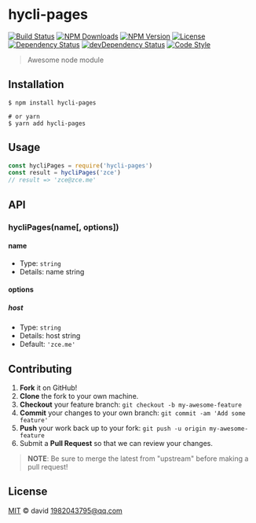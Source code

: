 # hycli-pages

[![Build Status][travis-image]][travis-url]
[![NPM Downloads][downloads-image]][downloads-url]
[![NPM Version][version-image]][version-url]
[![License][license-image]][license-url]
[![Dependency Status][dependency-image]][dependency-url]
[![devDependency Status][devdependency-image]][devdependency-url]
[![Code Style][style-image]][style-url]

> Awesome node module

## Installation

```shell
$ npm install hycli-pages

# or yarn
$ yarn add hycli-pages
```

## Usage

<!-- TODO: Introduction of API use -->

```javascript
const hycliPages = require('hycli-pages')
const result = hycliPages('zce')
// result => 'zce@zce.me'
```

## API

<!-- TODO: Introduction of API -->

### hycliPages(name[, options])

#### name

- Type: `string`
- Details: name string

#### options

##### host

- Type: `string`
- Details: host string
- Default: `'zce.me'`

## Contributing

1. **Fork** it on GitHub!
2. **Clone** the fork to your own machine.
3. **Checkout** your feature branch: `git checkout -b my-awesome-feature`
4. **Commit** your changes to your own branch: `git commit -am 'Add some feature'`
5. **Push** your work back up to your fork: `git push -u origin my-awesome-feature`
6. Submit a **Pull Request** so that we can review your changes.

> **NOTE**: Be sure to merge the latest from "upstream" before making a pull request!

## License

[MIT](LICENSE) &copy; david <1982043795@qq.com>



[travis-image]: https://img.shields.io/travis/hy/hycli-pages/master.svg
[travis-url]: https://travis-ci.org/hy/hycli-pages
[downloads-image]: https://img.shields.io/npm/dm/hycli-pages.svg
[downloads-url]: https://npmjs.org/package/hycli-pages
[version-image]: https://img.shields.io/npm/v/hycli-pages.svg
[version-url]: https://npmjs.org/package/hycli-pages
[license-image]: https://img.shields.io/github/license/hy/hycli-pages.svg
[license-url]: https://github.com/hy/hycli-pages/blob/master/LICENSE
[dependency-image]: https://img.shields.io/david/hy/hycli-pages.svg
[dependency-url]: https://david-dm.org/hy/hycli-pages
[devdependency-image]: https://img.shields.io/david/dev/hy/hycli-pages.svg
[devdependency-url]: https://david-dm.org/hy/hycli-pages?type=dev
[style-image]: https://img.shields.io/badge/code_style-standard-brightgreen.svg
[style-url]: https://standardjs.com
